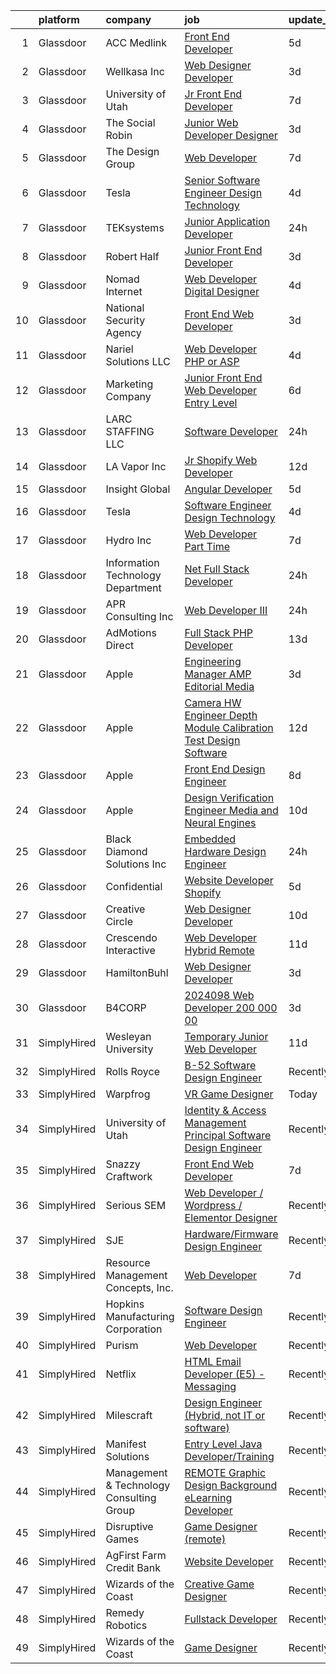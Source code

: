 

|    | platform    | company                                  | job                                                                                                                                                                                                                                                                                                                                                                                                                                                                                                                                                                                                                                                                                                                                                                                                                                                                                                                                                                                                                                                                                                                                                                                                                                                                                                                                                                                                                                                     | update_time   | location                      |
|---:|:------------|:-----------------------------------------|:--------------------------------------------------------------------------------------------------------------------------------------------------------------------------------------------------------------------------------------------------------------------------------------------------------------------------------------------------------------------------------------------------------------------------------------------------------------------------------------------------------------------------------------------------------------------------------------------------------------------------------------------------------------------------------------------------------------------------------------------------------------------------------------------------------------------------------------------------------------------------------------------------------------------------------------------------------------------------------------------------------------------------------------------------------------------------------------------------------------------------------------------------------------------------------------------------------------------------------------------------------------------------------------------------------------------------------------------------------------------------------------------------------------------------------------------------------|:--------------|:------------------------------|
|  1 | Glassdoor   | ACC Medlink                              | [Front End Developer](https://www.glassdoor.com/partner/jobListing.htm?pos=108&ao=1110586&s=58&guid=000001837dd35248be3246681584387f&src=GD_JOB_AD&t=SR&vt=w&ea=1&cs=1_2441b6e8&cb=1664263345294&jobListingId=1008153767990&cpc=ACAF1607C5C1E404&jrtk=3-0-1gdut6koegsru801-1gdut6koujca0800-31d9a7dc41997297--6NYlbfkN0AtlW_omU2Xx3W-19HQ_drmTKCWebiHnmA5lS5PDL5G8X9TJvUzwkz5Ww6o2I7kn7VTilYBNGgQKTsKnKuFjNr-rwrbRSWZAwela_Q_Pw1NE_wPlOrhausqN81kuRPA8_oj7QnQ1Td3vg6RBIvGq-kZzxk_T5rJ4J4FXAasW17gLqdVITzHN_TgJ95KyPuRlqTozdDkfMGlR5Z4TFT8LemsF-8AnqFfUQ7GESTzHp1Pb6S1jISXm3LHVQrG9I_YFV2VKsyOgCYv3xjZej0woX2TuX1VzuDmeg0JKPOopAy_5k1DAaLzvwwtzRlmIDsPcDhhNVZR6gZQax8LZqqfHIvbfhukQ3e2hzKbfCcr9WadgK1B9Dvg9FQht4GNFyjRbrxNuWV6l0n1V3Pe9vJ7lJu6jy3HsaEZrXLvm6M4OixI083fZrlKXqdf2omOy1DZbYau6_s1rt7GYbUmh1AeUwLx0zNuTG5PKELXZ4lRkGGmNGeewHCiee-6qpJylxxrRYIEoifHV7O4vg%3D%3D)                                                                                                                                                                                                                                                                                                                                                                                                                                                                                                                                                                              | 5d            | Punta Gorda, FL               |
|  2 | Glassdoor   | Wellkasa Inc                             | [Web Designer Developer](https://www.glassdoor.com/partner/jobListing.htm?pos=107&ao=1110586&s=58&guid=000001837dd35248be3246681584387f&src=GD_JOB_AD&t=SR&vt=w&ea=1&cs=1_56d3ee1a&cb=1664263345294&jobListingId=1008158726924&cpc=E521981D00147CE2&jrtk=3-0-1gdut6koegsru801-1gdut6koujca0800-64b475efa8964fbd--6NYlbfkN0BdDHiSlq2TKVYTvK036ioTcRDjelCKzvFOpLFiF--0iYywErtz7uGZ-92vhE2ktUvlq98-sndBfZrXxv_ocfrE0XFUVCaf35SpJWwfn1zYGc9UbipOHtfrKrjms-KJ8FQkoywJ2aZMAyeOhwh7wfN33fdYW0oT13cgoa1ojk533IT7nEGSQe3CdKHtaG8IrZfN0Wm71AOVHa6Kz99JtJqgpfyQvnIyngP-NqUqvr6njTCuZqe-NLh-BLZDnG4WWym0JdH30k8PXYVRUZd83FZ_IW7NuoKIntZlXdOp_7_m2Tzt0_ZnHGcZBLYGdPE0k4N2naDoWHGZDSFndlNGrMAL--p3060-yIQF_hnY-v0k2YPFlOcO3WrdqEJbL93fzlAhcYmHiyhA5jixQtSvfUGWJGC8Ik9OC8OkxljAi5eobF-zeVhVYZyZmEFrUYlkT740idi0R1b57QeUBoTGnfSJjIGBmiqMyYXknGEqGFdmYykioITR8obVvsfffgkRQ8M8MFie4F0zcg%3D%3D)                                                                                                                                                                                                                                                                                                                                                                                                                                                                                                                                                                           | 3d            | Scottsdale, AZ                |
|  3 | Glassdoor   | University of Utah                       | [Jr  Front End Developer](https://www.glassdoor.com/partner/jobListing.htm?pos=112&ao=1110586&s=58&guid=000001837dd35248be3246681584387f&src=GD_JOB_AD&t=SR&vt=w&cs=1_a3236eeb&cb=1664263345295&jobListingId=1008148899412&cpc=C4A69CCDBB3B9599&jrtk=3-0-1gdut6koegsru801-1gdut6koujca0800-203d757690ef3570--6NYlbfkN0CeT8FX21qA8aHoekqZMuZU4Mih5bXiRa2bV6asheKhAl6mYKVHUB3RdJxaCuksIwR8-U3Q2LcHEcxiRj65QyZR_Afs3iURmeU3TP93qVXtnfMQVf9qrz6Srk0RCkWqt7jlVuMNAn8ksU6vScNEdTwyDSTPtTb_VQr51K56x_P_fMJM406grOaVmp5Uy3t-agcLisiX-4lpESF8FKg-Aq25ci3mQh1u8y6slCxp9uCFPgr9zCgW3MMdJFGMBsUqu0E0VRI-UZi1q4_Yah5Mk6Sr7U0WqIH5XXshkuw5ssktXaCcx7a0H2jLkTm-E3vjtaW5Ub0itcObMl2OBwvi0JesbazHmev9EF_ZSBa7ug5_vuw7PJDv3dpo2AD1GT9LFgB80MsEdZYkpnjdvFsW0uN0K4AAKl7oycd2S7KDpg5J_Aj5BQvghm-URSf9hFzgwZ7b8jL_g4MNfg%3D%3D)                                                                                                                                                                                                                                                                                                                                                                                                                                                                                                                                                                                                                                               | 7d            | Salt Lake City, UT            |
|  4 | Glassdoor   | The Social Robin                         | [Junior Web Developer Designer](https://www.glassdoor.com/partner/jobListing.htm?pos=119&ao=1110586&s=58&guid=000001837dd35248be3246681584387f&src=GD_JOB_AD&t=SR&vt=w&ea=1&cs=1_b9acf100&cb=1664263345296&jobListingId=1008158385207&cpc=FB7E4A1762AE5BEC&jrtk=3-0-1gdut6koegsru801-1gdut6koujca0800-a4700ca198d49a1e--6NYlbfkN0BVEiCwtio_zq3mOGmhG3aHdQny94tlzy-k67z9IkphDraalBvzlH_uzJy8THcCVP2waJSd3yiwSETxdtK4p7WGdYe6iEdQIgLTJgRkgtmaAG-Ira_mL4q6O-3H-ODYq0f377Ah1rO660J0oLi7zvjCMqIM9s-nWo1gLlJP3or2dewY9edJ01451bpvce_yHEeGKVPp0mDAeaUPkFJJzKc4U-PUcZAuCy8KQTFZxLYuFHh0rQ1BbpxSD30ZlQ1jISXoRTNXRHERDY7pKb_rPmkjADNTLqlmwXFfAdwyMkIvv1Zi0etwFHpk5MfhvtACQzlG959Jgn7sXhJqSP0GiWxNEIyczKW8Cq9ALhrwdPm0ys6_ObO6UQmd8BTWQk1cXusyB_pNjF8RWV0zrgupxgGJ3LYSEbcm1SjAAEYvvnnsxZEO1OzQCkm8tpUj2SD-pyTcpcYBRqXh8IWv_hS967N_WlF-B--OtXSlRJm9y4GqfyGtMd2HTgvMglfhAv0Uh-eNZlews8GCxEcFV_oEQWN6)                                                                                                                                                                                                                                                                                                                                                                                                                                                                                                                                                                | 3d            | Dallas, TX                    |
|  5 | Glassdoor   | The Design Group                         | [Web Developer](https://www.glassdoor.com/partner/jobListing.htm?pos=106&ao=1110586&s=58&guid=000001837dd35248be3246681584387f&src=GD_JOB_AD&t=SR&vt=w&ea=1&cs=1_b7e76761&cb=1664263345294&jobListingId=1008148648624&cpc=71D4EE06E32D485A&jrtk=3-0-1gdut6koegsru801-1gdut6koujca0800-d0b8dbd47568e89e--6NYlbfkN0A8DcSSnDEpkWJ26_yrPDdhx6XDq5RUxwCFgnpzaIW0Twsx86Q09C8GW5akSW-_TBTBYuRF_O2lv_zPPZWt3ZmqT-MJxfK16XSOhSCHBbLLrx3Pygk0wSNSy-z757EiC6BdRtURUO7Y0FygHHvRke5JyLSCzZb5_4HtPMjcXEjtD5mYuSZy5Y7itx0-Iy21S1ODN5mpFAcQoMasZXQG8gGsHaR7S2zSzvLNWxlfmP0x2gEtDFdcRzAygXuEmqPRUeGvUZ3LL1J4oHolNPqJgFR2U_-JhWcOao_P6C4fti3zkLNdqqDWYpFUYNTmbIIG7pa7yYISaaW0UhjFbCJSdcP9J97qU6RZfBFe-Y3aobkXh1pUuzB1K_0dEcqDuWmBXp-rjln3hOY30vaSTxUBk69fPGdSoRt-ft3ZznKeB9eGgE150WCrcDqmFK3cgquyU7_OqWr-9FKOdzgxc8LjNuWH2JmdHO7aMEt5ESDKy5ho4ZGOpYxTVpiJc651-JARO_A%3D)                                                                                                                                                                                                                                                                                                                                                                                                                                                                                                                                                                                                  | 7d            | Little Rock, AR               |
|  6 | Glassdoor   | Tesla                                    | [Senior Software Engineer  Design Technology](https://www.glassdoor.com/partner/jobListing.htm?pos=122&ao=1110586&s=58&guid=000001837dd35248be3246681584387f&src=GD_JOB_AD&t=SR&vt=w&cs=1_18401b53&cb=1664263345296&jobListingId=1008157141217&cpc=8795CF9063CD573D&jrtk=3-0-1gdut6koegsru801-1gdut6koujca0800-9a31e8d077ed8a32--6NYlbfkN0BkX03mv_qGbDFMol2YHqLRvzzvm2LmpzMO_FcYL_FtJlnJTzsjtFTdelRG5HbGrIeCZP9oCSI6IqUsh_LaAu9oaJklGtDG9Tkw4chE_KL1TkzNYyB76BHGmAoeeWFCJYsPYyDv62hIET8u0c6_9XvTVYDsPMbCazVMlUa_djOdaWE_vsxWLYkHhFBLt4M8FceAAXeGQ7lLnIepvw1kQzSu5404h4RHEu1YhyfbJ4yWQ3GBBnEoCJbHgA3RgZgPPKiAy4HiApoBw2WfHrrQ3VmPdipYCXYg0KwY6sN7v-sQUT10MPEJ5Szn7MsLt0hZonJSx8L3JqzQ6CmtyEiEq2tVI-Ef3vviUbb9YjxLj1boYtCPwT5MCBrfjGjvZRqivpew7BL2SMb4DPD19Mc1Rx3aVPBYbog7l4nQu66kxH1NBgVr2Jw3TwnWlFhpHW7LXELIeXgFozuo53CUXP_LSs-S5QeStCUU_F7a1e4OoJER8XMBePFDltCVCO2A6IvwWqC_Oy3NP0Bd3Q%3D%3D)                                                                                                                                                                                                                                                                                                                                                                                                                                                                                                                                                           | 4d            | Palo Alto, CA                 |
|  7 | Glassdoor   | TEKsystems                               | [Junior Application Developer](https://www.glassdoor.com/partner/jobListing.htm?pos=129&ao=1110586&s=58&guid=000001837dd35248be3246681584387f&src=GD_JOB_AD&t=SR&vt=w&cs=1_9cc9d127&cb=1664263345297&jobListingId=1008162217944&cpc=FA84DF7EA1EC2398&jrtk=3-0-1gdut6koegsru801-1gdut6koujca0800-bb8c3eea43a80e17--6NYlbfkN0AuKz8EBO1xHDEL7V2YF9xF3dC_I9B9i-Zw2Jh8clPMK3KTieKealHQySFBD4L6FvOnlE1GAZpvuZAXqB6FDu_40D4q2n7aq5qNNFXTZIwxa0auidsl2UUBrxomw_yz7dPWOkQfbm58VSqmZT0Hm3krUKJNmmWVVV88WvEVaxLd3m2y21g7svKu1JTfiJUQnO0lL3eDcSoFBmzRsgMWqv4K4MI9BoD47BErqBak2EEfNTJ3h7SrWHdXCggkpelokNNjGWo6W4524OAVUHzUxkI2pPqfMKswMWOAqKflOqZIZ8ywiXZJSQNIgVtU4aowkB7bp04eC19cVofkf8udAnQ_Pi2a-Ks_YSI6ptSETr2px8bFZNSyF6EiTxaYjwYdYU4VuDPAhXpxWryvBt0Qfv4Bpueu2Jqnwqi1NBhwQc31Km3MDbgdLpBEeOrUQWYJbx_W7a5Kz4b0UYuqWct14WjAg0r8YcZoNb8CpGNoanyJ0yd4WGTo2lCzaf2uzwSNm0weZS48dmliS7xKJMpsVO-5W6piIMBzU-CzIAl2FW8c7SAZHy53wRCG9OxBmyspD_kosG2lhqiDm6DFIT20p2ZQINNxJ4hlkzHXRU1yR03AjcCyhZjn1L1Wknm4p3aS_joxQeL0Ts3ajLOWK75XEWpDpZuRUg-cwUM25ZCrywKeCNJQWtLai0oMmRkcXSltJ5wZyn5c2XYnXROICbpGEZryXOVGNqn9qh1bY38PSaV1LkMNdZ9vOsf5ypUzsy_J1YXRS77aJQuhM0MmiidQrhkl4nv37VkjJHppI3X0n0n9Y1kpUwNozqfIhKn7Vk36qGqWiuV9MyKvdo8ohwYHUysu2jT2Lw5Gw2yk1YdUT3EW3CpHGWfzbasBRDhAcwjV8hsXDZiLM1gk8VKQJMXu35YajRa_vHhJJYgbQP6gigsWhRMa4BZqBebk)                                                                                                                                      | 24h           | Panama City Beach, FL         |
|  8 | Glassdoor   | Robert Half                              | [Junior Front End Developer](https://www.glassdoor.com/partner/jobListing.htm?pos=126&ao=1110586&s=58&guid=000001837dd35248be3246681584387f&src=GD_JOB_AD&t=SR&vt=w&ea=1&cs=1_b62b4f01&cb=1664263345297&jobListingId=1008159310170&cpc=47CFDC01B3F81FAC&jrtk=3-0-1gdut6koegsru801-1gdut6koujca0800-85012440586a50e5--6NYlbfkN0CpzDdaQkua3np5pkmj49lKioZwmwxQ-yx5plwbYmV_M7ZUsoYMwH68ZWZwpU8o109IhCgXcdsB-Rg6LGXuR71CxEtzcyfwkVk0_TRuool7hfivvkLfIteU6Yab3I02Lo0EyOuaVZOqFml2iLbzoLBOgvLt5otm_UJmRLRjifhEIYM2P0whntYWs3k7gxzFbn7RZ0QdauSSA9lkxKpySupMcz4R7oqe5ui-8L1ScUlk4kVgRaomfabdjeZKFketh7-9PBYsAKDsP0t19r6Ds7hPDS1pg3ungF18acEQlq00Mfru4mxyG9mq4ZD21uobmwQU5femyEc-cy36FJJlVhusYTEEPEMytB0PRYwSYEh5PuLqQ2WoSIb9ja1OLNxx-Ffa7VXXEdkUb9RXi1EyO8STaoH3QKmR32muXG75qEprLoS5Z8AvclXf5DUiE_g9YSGFGEa1sm_3Jhwo_sI5ZdTQBYeM8FLjOHQfJumQTNaxbDcwcqBaqJg0DKFjPw-bAzKr3nW1KymfmBqbO-SONTWEr7CW0MYPGCF1C1Up3EoYSvFO6IwMFV5eQiJecQ_ST25hVvSnA_V0zg%3D%3D)                                                                                                                                                                                                                                                                                                                                                                                                                                                                                                       | 3d            | Melville, NY                  |
|  9 | Glassdoor   | Nomad Internet                           | [Web Developer  Digital Designer](https://www.glassdoor.com/partner/jobListing.htm?pos=105&ao=1110586&s=58&guid=000001837dd35248be3246681584387f&src=GD_JOB_AD&t=SR&vt=w&ea=1&cs=1_12411c00&cb=1664263345294&jobListingId=1008156535200&cpc=6945AE2F4B03E059&jrtk=3-0-1gdut6koegsru801-1gdut6koujca0800-23ce8bfd8a2f92ae--6NYlbfkN0CNayYzF1mBaI40OgT78t3Q2d9IxlwDzhsYR4HK7epYUZ7O1a9H3LGGlr834IRh8D4g5f9Pb-XN-gT3ZkZYa5E1e4kKBbadp1AMzPNW4tOO0gcsWBKHFCE7T4TvPh4h10Nq1OSdKSAoNZbz09QH840C3UVZwwqSirmOasX4OPQ-xbbBRAXHNZUHvxQmMXlvD_E6-5CUkzamEYK1GctVvEuNzSBVRnWTooP6OXnDPBDYg_f5hbwMJvi3-PgjW6G2grrAVSfYUa30IVQUbODDaWq6JCuyCGbTatUmKGxv_wakZFCsjb7y8NvreH0AtWlqYheoZIGemSmHzFGfxQLl_4uU_F6q5W4xPPx9aLwZrtBwo1cVqHclnxqcLdeRhYWNlc4xso0Lzlk3NpNse9AP1WU57xs4wtFxxkHQwhmKyb8RMX78M34n6gb5xuNMGsqT5MH5tV51vl5xZ1jqnWM4EkNBW1DTvxe5JZ1yUrnB6isxF4bwitWj0VMCTV-eT7UBwEzEZ88UoO3DaQYRQwugmThI)                                                                                                                                                                                                                                                                                                                                                                                                                                                                                                                                                              | 4d            | Bulverde, TX                  |
| 10 | Glassdoor   | National Security Agency                 | [Front End Web Developer](https://www.glassdoor.com/partner/jobListing.htm?pos=110&ao=1110586&s=58&guid=000001837dd35248be3246681584387f&src=GD_JOB_AD&t=SR&vt=w&cs=1_0ef4bcb7&cb=1664263345294&jobListingId=1008157797541&cpc=334ABAF5D42DC775&jrtk=3-0-1gdut6koegsru801-1gdut6koujca0800-7ff8eec83c0b4a4b--6NYlbfkN0AC5S5KfpcrE62cRuYLg6qW_HWiPjKHP06qk-AGfbwYtGlr3wcSMURH9oqKq1q2FCfM1OjM3Kz6Mf8EkahFNJNgp1LK48jUPnMt-okSXP8vnz3V3oP6iYtj2IgXbF79uMEmzQyBa0Jx1u30_URFQLBGZGEmRhKBBfzZfC_xhkrKHyBNGzIigQkTxIUARO0fANILwVgEALsWRdCVHlXdihUqRsoACBt4b9Kh4R9sJbxPsOdskZtDD9A347ISo5J0SfJgS_dBSeh95HkFKqmXvEcQI73NOcw5iD76kMoIWBBs4ozpcyzfMRTL7xI5hempW2i61Pmg0pROjr5X-WXJpk7yUkNR258RjPyHTGM_kV9ERSQ0Gp1RuBBRvJ4tVLt3G5KjmMmCaBRwkKQ_a4f42KzuG11g_HLfPIHvlOI7QiiBZ9sLqqlwBSWIgKHdWvJk-93kNH7jPQz6D7uvKOkm2jMq2l0sQqHoqiV11gAXKQlMyw%3D%3D)                                                                                                                                                                                                                                                                                                                                                                                                                                                                                                                                                                                                               | 3d            | Fort Meade, MD                |
| 11 | Glassdoor   | Nariel Solutions LLC                     | [Web Developer  PHP or ASP ](https://www.glassdoor.com/partner/jobListing.htm?pos=114&ao=1110586&s=58&guid=000001837dd35248be3246681584387f&src=GD_JOB_AD&t=SR&vt=w&ea=1&cs=1_7af3649d&cb=1664263345295&jobListingId=1008156487373&cpc=C4A69CCDBB3B9599&jrtk=3-0-1gdut6koegsru801-1gdut6koujca0800-85c6be23e0f0a5d1--6NYlbfkN0CP2J0LDtxZA8EtDuNqxg-gocVpIg1F0JqVoIbEwsjBgaAhjkxI-15GKZpbikTtLtYtHVrp3nhyeZJ7oIl7Q2yo2y4jAifyhGhTgi-qrYpPfiVcjAaHEgwuIevHNLQObv8bWhXCxot3GdXArMpA4RSFPaoMmq1eGQ-vBTaINS4O4THOqolDkKJYVZ27E269b-eP9z1nyH-ayutinXwuht41107RkODNK-G8cSIAXWyokeHeNVVCHx4o41tiJ2GKUBmZbUoImxs5vpm_oNiEr_OEp0vRVt1ofiIwd5Kjaq65W99QSFzFJk9fZlXdYvQ5x1PgvGNd6xqzR3YgBetqu34dOoZLJOiBByzGA5eGUatC9EG0EfBVJALs_tjp5u9FT2l428mtW8SkXomxtlIIEM3nGv5-I_ofRujn5_Mp9AgclDzYf-UauCZIy5qKs56U4pr1mZMjBxKwOADeLAnEjGdrmaYIt_p15iAg24CESVqPGXvNiQuoXJQGz2VexkvnHxI%3D)                                                                                                                                                                                                                                                                                                                                                                                                                                                                                                                                                                                     | 4d            | Remote                        |
| 12 | Glassdoor   | Marketing Company                        | [Junior Front End Web Developer  Entry Level ](https://www.glassdoor.com/partner/jobListing.htm?pos=118&ao=1110586&s=58&guid=000001837dd35248be3246681584387f&src=GD_JOB_AD&t=SR&vt=w&ea=1&cs=1_d5aa77f9&cb=1664263345296&jobListingId=1008151161755&cpc=C4A69CCDBB3B9599&jrtk=3-0-1gdut6koegsru801-1gdut6koujca0800-3831a8a783ddd051--6NYlbfkN0DXLG9bfarLNy3dwwSto4bCRdrhyq6r93n3GGWLCE-j5V4DRicMWks0fbLFlWV9OT9fXFSYcM0rdX6zozukrq6ToRXhM5dsUJePSfcWMdtjEH1d14MEKRbHmx2MnGGmWoVwWza-sUe6A7c7-Ai29RJHU_qlR4Y8Zob-jf38vUSxpWbSvp9OqNMgvyt4FFMotWTuOEAr2q-gUzctBznVQHwrU_TGFw-D5kHHW4tqIzv9UnBQZu9dYvzljoc3ziznPLYnek2mVoik8RkBSGGrZ8NnZ8ImjzjmDl7Al0uZqWG9cC5aDZfVOBZxaXjxfZAvNvoKgh4qP4NMO9ldDPMoEaRhG0bRKpuEBjAQhmY4HRIO4OdJKjK0RAdF673DpNQnmExalrRhly9mhitMpqI3USlaPCk_Vgbha1vfgQHSRO-QMTzHJ4XujyTJhHu4zGel_Jv1urZy2nJDUAB6ZZxIIxMU4mOwSxqrlk3O6dpYquTpTpGWK-DGaYqtf2ECK4a-mPL_o8CJa2v3vmdFzFlj4MCtAH1QS-H2Vys%3D)                                                                                                                                                                                                                                                                                                                                                                                                                                                                                                                                   | 6d            | King of Prussia, PA           |
| 13 | Glassdoor   | LARC STAFFING  LLC                       | [Software Developer](https://www.glassdoor.com/partner/jobListing.htm?pos=115&ao=1110586&s=58&guid=000001837dd35248be3246681584387f&src=GD_JOB_AD&t=SR&vt=w&ea=1&cs=1_0e7179e1&cb=1664263345295&jobListingId=1008162710287&cpc=6A22310A23505C64&jrtk=3-0-1gdut6koegsru801-1gdut6koujca0800-afecbc804f64ecec--6NYlbfkN0DAisR5Ghb1rb5foTD0A_GPbQWHMWBP3bHuabj5yNtzaJuxR9LEeix6NEMRdxTzZnU6AMT-09Ki3HQwfzT7WMyVhTLu0YSlyJwO6BOqctB9YRuSN2m8NcGKyyqac7fFEilTrTpoDz7CGjWDc241L5haRLF3OKfQ_GZEPGAriw9I_FnKUFo7qE15u7-1FRnmNCrFZqKzwTOyrG4Fr5_5Hv2qwFb1ckPe_QBaCWY9EqeyYDe95clN-lR6GA9jllfXHO9cANfdIEMdW6Q6HO3I2qiYqgONE5DTRlTZ2gmMia61kLsTg0KMArVM7moNUw7wi1lWH-AMkA57DHQU9nppCNSl2OGZIdf60xMajxhEr6LTXWh5xQ6w7jbGG4T5IQEC60lK6mC76EvfU1MOms1BqFyEPap87uDcv8qdIh-S-yzkwgZA9jZIS-rEdSXlKv5RJMk5gTkB_qInbADleyWQ2QtoVyoHyPDojK4UkxaNxNygiuMuA10pvprEUxhW57q5KLfC8H36m8T_Vw7H1Ad1dOzy)                                                                                                                                                                                                                                                                                                                                                                                                                                                                                                                                                                           | 24h           | Beverly, MA                   |
| 14 | Glassdoor   | LA Vapor  Inc                            | [Jr  Shopify Web Developer](https://www.glassdoor.com/partner/jobListing.htm?pos=116&ao=1110586&s=58&guid=000001837dd35248be3246681584387f&src=GD_JOB_AD&t=SR&vt=w&ea=1&cs=1_b1a902c1&cb=1664263345295&jobListingId=1008140181483&cpc=0FE1F5EA2BC84A01&jrtk=3-0-1gdut6koegsru801-1gdut6koujca0800-de90514a4bbd6e3b--6NYlbfkN0CJdF-dcTyI6K_jQ3hNxcEWsQ5FdiXrEanOgkWkyiPfXhf_OXvFejte4LCunOxrNaYbLHOuyZld0YnnchhutS_aFl5fs43CHJFtsyOfVR1mUJcEfMkXBQrz03Nf0m0jO90iAKUL02k1KmJOXdZ-2dk-FxLeAJxcZXTdAfEg941bRFUDtXvi9tNZ1rH2i3LTge2fdRjsjFQQ0ec2jRtivlK7b3tIo6pLAY7vN_egg5Bux2XX59XhKQl3ezXbVRubiY7SVJJX3TvOjmNngdAbdpU5ebF4_0QpZNKkeV6jyiAsJSjQqc5COd6TjrHGLGUkfwdKERX8uFJy0v3RDLP8hH30PsReXQzrsvYytrtD39vdNhK5PB0_k69dEel_U9P4koUBhzZ9beWxkMZjGLP1FcCVHWBojLGBRAxcczarXgM8RQsF5hN5aeDNGnfl-v5jf9pgIH4gVpMEJGw7wyHOs_3Emr-z8DWzo5gcrCtY3ZnivFJU09dw-oJ3_HXLSqW1MknECUTMmwfWy8gn5VDMO1m2)                                                                                                                                                                                                                                                                                                                                                                                                                                                                                                                                                                    | 12d           | Industry, CA                  |
| 15 | Glassdoor   | Insight Global                           | [Angular Developer](https://www.glassdoor.com/partner/jobListing.htm?pos=130&ao=1110586&s=58&guid=000001837dd35248be3246681584387f&src=GD_JOB_AD&t=SR&vt=w&ea=1&cs=1_a307a0b9&cb=1664263345297&jobListingId=1008154070766&cpc=FB7E4A1762AE5BEC&jrtk=3-0-1gdut6koegsru801-1gdut6koujca0800-17e5b1a8b31460b6--6NYlbfkN0BKkHZu3wF05EeDimN_p6sYpKCMArvwa95YdH7UpkaBCrPfJYfKKujSsTaa748NZ04TE7WSwUq9wpSWS8z7yWjae9sMc7lOwd6ePpbhKUnS5GJWkmwUNPedAdXYWv39gnt3Nvudz93FiXwcQ5O0YfaV4snCspa5vgWjh33lcKewQLxTvIhfKfcLAzXobtCZZCD-JS47y1IPVzajc7Jc3ug9C2kw-zFuSEk9Hv5TEzSEeygkPFyZ6ZwB7qge91hWLYmV6DC24SMtOuWEjSAH3QHJoNtSNltjaLChc_xUi0ITzsl0Gii2fnuEXUsJPjvQa0ojxhpt1WTR212tX_RI8KCxgXec60rrTbkXBSPuPaCWWuF1BKzNacaDhq6sAzoV_ZKOKh3_d2DdEn2insKB3ZpDv57jJ3ehHYmg8U3oXL_Z1CF7DfJPwSnJpQ8h9vGt9eawWP7uioEyZxxWPESuPgkGKb5G_vNgul6dCz54uyC54BRIFEeJZIfI87aq5hy4exGC2nl15rNnYA%3D%3D)                                                                                                                                                                                                                                                                                                                                                                                                                                                                                                                                                                                | 5d            | Remote                        |
| 16 | Glassdoor   | Tesla                                    | [Software Engineer  Design Technology](https://www.glassdoor.com/partner/jobListing.htm?pos=117&ao=1110586&s=58&guid=000001837dd35248be3246681584387f&src=GD_JOB_AD&t=SR&vt=w&cs=1_5a8c4ecb&cb=1664263345295&jobListingId=1008157141173&cpc=3BA4CE39D5B5DEF5&jrtk=3-0-1gdut6koegsru801-1gdut6koujca0800-e155a861888cf56d--6NYlbfkN0BkX03mv_qGbDFMol2YHqLRvzzvm2LmpzMO_FcYL_FtJlnJTzsjtFTdelRG5HbGrIeCZP9oCSI6Il8S_UWR16I70VbAfR6qpcwOwwWUDCRTtiIA-vM4XZBjS3lW7IfVYSbybu2aYRJ5RLsOcrKaYYrNOdHuqmtFzmhKMz9DA-6E-W8DTGUvkKpli_C5ciHJOFcAcdzFIvbKNZhhSG1Ansbb6p0N1u7sB7NA_45PMkf0X1tZz7Z-XmPre7r2hKO2iiYekxKc5CpMQuGswzGRR0arSEp9uF1fRQPT1g-JoLYAI8oK_2D5SofF8Prgtpe8Y0umW8_BK-FBHJv1WszT0186OlP67CdQm7rJ7IA6nOCtirUx3d3kCh-1zo9swjPqObTpeyXmeGDAUpLX29FyrThigNcIM8ueiQ-DjCtORUfynioqXiE8le3MAM38E9qxFEGcxh7wgBb5WN8CLtnjBRrFL13_bENsgFxpIcsa6LPKPdJKbFDkLILasMY3xQf3emo%3D)                                                                                                                                                                                                                                                                                                                                                                                                                                                                                                                                                                                | 4d            | Palo Alto, CA                 |
| 17 | Glassdoor   | Hydro  Inc                               | [Web Developer Part Time](https://www.glassdoor.com/partner/jobListing.htm?pos=109&ao=1110586&s=58&guid=000001837dd35248be3246681584387f&src=GD_JOB_AD&t=SR&vt=w&ea=1&cs=1_5955d8ee&cb=1664263345295&jobListingId=1008148945707&cpc=BCC169F53084E245&jrtk=3-0-1gdut6koegsru801-1gdut6koujca0800-0d367ac675b0d302--6NYlbfkN0AHtiZwCrzFlqi-Ln40ht2-8SIb3m8Ma9UkCwqqfSxtZAdLCzw_vuL0Bqv6YFjFJL4jwFGIreYuyBQJdwmv1890tj2DDOoFzxdl5kiO_V6p44ZbN4PeWpJ6L6_iJ0l2UUXZ0B8THVFe6QtFyMrNwN_dqdEmrvzfBuqkJd_idE-w84ggyjpy04ncQwD2Jz_PTlnc1NHl9esfCBhc6nghjvavI0Lk-coYo4XR8errkwLMAzNW9UW_-LpP27iuDLcJpxjaUPgotgo7LFKm9W5xGc-76gqmH5z486CAWZoDmXUj8PEzd4oGz529DY1pLQUDnl09NW1YYHK_e3LVIL-Whbs3JI8CfGU7NXbvxLL5NL3c2qJzJOgBDuEbX9KxWjijneK0lMUhLI2F3JXvnWS2-QVn3TUjolyJw_tURm74RE6VU3Z4q9Q5D4G2WT4R0OSEv0P5pifJh48P2_YddVdT_-uptE0nuV4CG_Ev-pFovz7uBeFhkH2rn12C3K2CEgQ7J0oJNql1dCDx4w%3D%3D)                                                                                                                                                                                                                                                                                                                                                                                                                                                                                                                                                                          | 7d            | Chicago, IL                   |
| 18 | Glassdoor   | Information Technology Department        | [ Net Full Stack Developer](https://www.glassdoor.com/partner/jobListing.htm?pos=103&ao=1110586&s=58&guid=000001837dd35248be3246681584387f&src=GD_JOB_AD&t=SR&vt=w&ea=1&cs=1_1b5da8e6&cb=1664263345294&jobListingId=1008164115250&cpc=D5E11A5BC695825F&jrtk=3-0-1gdut6koegsru801-1gdut6koujca0800-aeb3c6be9f287a6c--6NYlbfkN0A0oXxtaiUABWoeoku3u1fBj91lxuYFZZPqtsu_MUy36alnZnT4zsnAqYFoFcYM8zB5LEm-hGbQEs2Xyr08TceT7CrXf3E-arIaCUlBhugVE9W2Leip79Ws5AX2Hx0xa-MQnWUm-_x1WDjaCXyLq0geZU79s4m5OT0wLZLwlClOj9Fgr-Fh-YHM88SXBj9km2uYk4yyP4VAGvzhO-bV_PLfpeAA17j4hMPiWcr9Ijto1f-dbDUkplTsvtkksxG_JUp7pc5-i-Omq5ZjnEotZGMoveGV9-LztVvN28VU4iKI-sFn38B_y6b6kWepSbTNJoyNIvOdKOmFVYNcUSkpWv4gEJm2rSFrWH5xLTEHyD2ZX0E_oQSpCtxzvQFPy6OmKeLqI6BFWt5MbDQyygFuuWct9DVeUeSX81ddHNlH9XH5TUDs9L4yikJoVD1Vz469eGet26Ylaz9wYEMerdtF9N5UPoke5MRHBlyNdheTKuJPRD-wBoABo2J2wyLCzxGwdFaTDd3PsQI06_Tl4tFmcV0j)                                                                                                                                                                                                                                                                                                                                                                                                                                                                                                                                                                    | 24h           | Boston, MA                    |
| 19 | Glassdoor   | APR Consulting Inc                       | [Web Developer III](https://www.glassdoor.com/partner/jobListing.htm?pos=125&ao=1110586&s=58&guid=000001837dd35248be3246681584387f&src=GD_JOB_AD&t=SR&vt=w&ea=1&cs=1_ee6ad1de&cb=1664263345297&jobListingId=1008164185880&cpc=9C2286EA3771AAF6&jrtk=3-0-1gdut6koegsru801-1gdut6koujca0800-9784641a70f27e46--6NYlbfkN0DKYEYS6AaSgPeXyWAkdM8_YPNZv0Ej8KjQCXpwSuT3KKkkWlUbsEXlzgZYSkPeUCmOBQstHf6yzSB6enVV33_Dje_2m7EqTCWI19WUbf9VYXmSsxZIqY5PHb8O1be_z_0EajNmtAJRbggUGdlFFRQK7VqdtySs2IvC6vJgqGov8Wo1L4KiD2Cig1Bet-aHEZxm4eV0gcxS3MfAS_ueoEGwOAr77UJAIdInQv8y07hddqaVBrLkHHw25noE4ngUwkJWfW4ZKUi1nNEOqdw8I87bafM1TZqHTZN5NQjWs2gt9ojAcVV3suICy85KlWakScndDyOumt3JNYcbxpNa6lcPBje8R9ElcrS2LHDPykliqPvzw2p5Jqqqi4MtPgpVr6XNRbRHredPJy532-nDNqllqFXRQDueon9vQ_bJ62-WNUWsoRKotxnOb7JZSSFaez9AXQdwfBCFscqyCLbtYcMwXoQkP3GTeTkeBNgoKv4XrFungLPvZqSjmQR11UlMgmsQHDifNHOS12IC9XkpoFuvjjgVhP72qXzYL-aIFxXAy2QpKSlr7Nc2)                                                                                                                                                                                                                                                                                                                                                                                                                                                                                                                                            | 24h           | Pasadena, CA                  |
| 20 | Glassdoor   | AdMotions Direct                         | [Full Stack PHP Developer](https://www.glassdoor.com/partner/jobListing.htm?pos=121&ao=1110586&s=58&guid=000001837dd35248be3246681584387f&src=GD_JOB_AD&t=SR&vt=w&ea=1&cs=1_68916b22&cb=1664263345296&jobListingId=1008136883142&cpc=F4EED0218A761C36&jrtk=3-0-1gdut6koegsru801-1gdut6koujca0800-e3ba54013a7866af--6NYlbfkN0BK9GXDcakwdiqmeo8o-2GvkYnmPkq7xevAHdeF_847qgq8H7zIJ73WODE3DyE5T5Z1BGNif_j4j-MQRjxFH_uvO44ftodG5LAhWDkxFasaiSiXEw199iaAGBlsK30bpDWDimtbV-FkdnIeqT9oiO3uTYy6yDHrmAGrPtyjWB7xLtoAJB6AWum49xiI25tbFlVBvR4G-ST51Yimp4ZrPNDnreRpqy1Ou0gd7eqQTzMRuAF0-1sKAFtSQJq9Gjo2OeAovpG6hkwaXWrwshIY2R9AXML0SNBUXfUyRijCAoUvMqwRjQ0Um-KJRuEsAMLqgmdYwHFJ6sTUjbhVIPJw85Ro-4U6x1l9KRizoZcspj89AziYa0wZFvYGZP9O6C_NV1uHtHZefieOPP7KC55Gj8x42op5_MU9KDEtY2XDeuCDf43kRZ7-SxNTkEMuMKLdqAwMrcJAG6vdrj-XOUhXo-iU5KG0rRqAlGQb6aBDyqsBgKNTjtNPBfVI)                                                                                                                                                                                                                                                                                                                                                                                                                                                                                                                                                                                                     | 13d           | Oklahoma City, OK             |
| 21 | Glassdoor   | Apple                                    | [Engineering Manager   AMP Editorial Media](https://www.glassdoor.com/partner/jobListing.htm?pos=127&ao=1110586&s=58&guid=000001837dd35248be3246681584387f&src=GD_JOB_AD&t=SR&vt=w&cs=1_db9f35d8&cb=1664263345297&jobListingId=1008158072675&cpc=8795CF9063CD573D&jrtk=3-0-1gdut6koegsru801-1gdut6koujca0800-b417181702fe0297--6NYlbfkN0BvKrLyj5gPmtZO9T8euul8TCxuuKNOtzRJOomxnwSEodTz2Bc-sPZl1dBMH13w-jNYX7omHyxPGMhpDvHjV2KSYcmZ-jIO_gkWRf9CDgpZm4IA9NwdEO79vuBwpM4sx2Fb8vWZs75_z3w3XyaOV-Pjq56gWZyFI3-0KlXBHsdUNoewkMtWT3RePRhRqXUMelGkU6uCn8v409SmL_tEcWWLsqSlXwRjJApDpiCef6HfGP3n1gSh6VHOmD0xX-WDyOCTgf-ObtJPxU4fmszMzgfnW7lu66KfwOd7LcX8dZJu_3ACCumAv7bGrO4NGGCBEtcUcZuZN8BBtReNIZNhOvrUwQkAf3Da7jTjyBmBfXg5Pk1-WfIFbc8B1MYo-HpBsWb_IBRs5yuAfBvm3Pe4U_23ra2qVJSZMRROLvg61KEIsC-9qvCQwUaxTeb-qS6MF1X4zr_h3TYY_3kDO4I0tup0exj4-v-ziajYhpkdlHjDYqmJsjCxMCe97PfcJbFD9EXyxFA7Oj-GLRlcjljFcSv8fFgZCKf5NAnYUz3icW_o-WBPp5yMYXYo-cUTlR1fYKhF4vaBEiR2jI_ahPvDVRavL8I9baaY6zdHBmMglXqkaEX7zjSKvxh4us4dPLeIrFKLCet8vPcXxbHbv-BRnU1cmNqgKz-nV0L3Mt-k5Ozwr_w24xpe1v5UQxArBjm9hWtY0xfzUZUej_rIbA1Qpl6YF196SQezXcNkCM5p9T6kK-bfcYxy6y3vyagAzgN_4EHjnqbd4663lVlrUVfl944mEQN644EvtVCg3hhY02c4CW4_FMYWnKMkh3eiIFYlMye1QFZez0YqBVrnTcf0iNozLOjoZjOqCtMTQI2vKd5MPunnrtc5H4owsJ_S8ezF_GnvlnDOlo2WMpEmpZNcZ_pQ1n7NeCgiN-wkrowB_8rKRwCSyVymwrQwmGMGMQlAZgwduVp7xkkUG0NIUjjKhWpihCINsXgaUU_1qY5AeMesyg%3D%3D)                                                             | 3d            | Seattle, WA                   |
| 22 | Glassdoor   | Apple                                    | [Camera HW Engineer  Depth Module Calibration   Test Design  Software ](https://www.glassdoor.com/partner/jobListing.htm?pos=123&ao=1110586&s=58&guid=000001837dd35248be3246681584387f&src=GD_JOB_AD&t=SR&vt=w&cs=1_ad11f05d&cb=1664263345296&jobListingId=1008138702979&cpc=C4A69CCDBB3B9599&jrtk=3-0-1gdut6koegsru801-1gdut6koujca0800-b2d4fd5c19c5266b--6NYlbfkN0BvKrLyj5gPmtZO9T8euul8TCxuuKNOtzRJOomxnwSEodTz2Bc-sPZl8WPllYOnI2hIY4pdZMm3KElSQijTOkyCyoBwop5hl029KwLdbMruqch9bET9VxrRXfnRJP9pJigyY7GcZIo71xAGMOmy0FDhjkYM_BCm-2lLH82iARIFcCmQy_iWtgVr2FwZVzDdPy9jee9-g0eR5AZUznKerKrsw_ciOcb5qJrwkYYtV4YGWtRL7lXO2o_3n_fvEQchwmF5k4ztExdKkN62J7BbVmuQXEFBNsZST9yT852rUWnssJ52vArA8MIsetr0hVZM_DaUEpAF0g8o3I0Ug-l9rmuyx7AWx8GqofHNVMb1wzIcxk5S24wl19TFPV070D4dlnyw2Ym0Qz6mBtMPCVFKVnAyYiQnVVeDbDE1Ol8B_hE0l6lVDNy0CSGwWyvRIGsqMa265kAAcAAHLU3YNzlGqIK0a4CBhNlZ1prM9Sl0LbbuKRNn2CoP9gHKgyxbc4xC17mKulEIUh878Y76ej9IlQ6JM7XFmRu-u-QEfC-a7D43anEW6N84715EBDurKFgfvuBy8S79paoDZXBNCrmzoNF8woBVY6QShJNjp0GLKKq04F7ErGtKTrCIE3pb1ksiT9TwF9jb90dUuq3zmIEKMgbTvo8EZ0dBtHoqbOOEjFEb_AuZ5J0-fFQPPH2WHkSu0LlkVmym3_HBow9jmvyrw9JRczCM23YjgyeTO1tQeBFWv4iqBUTxy9GjGdzb81kXFytcIYosg6QKPvRMg2vdppm7bOFdCLDIZekXrnmvlVYdbNkxw3ahcIN6aBhrXsl_MUAXyOI_dRxYl7-JqZvn1Dfq3gXDVQPC6GdWk0mH0YxfpTLhJcBev4omhm7Wu2QxNxfmxegBVOFl5MADJ0Jl3ammSUyBZy9xclMTjqjQ8GcCwM6NG1OOLqhCBZel8_EpgDE9FojPLuUrPA8Vz-xyZ_jCeKroR4sLXXV-ozOXUHhDezeFkSKhWj4E2cgEZU7w02zqPJqI93--5A%3D%3D) | 12d           | San Diego, CA                 |
| 23 | Glassdoor   | Apple                                    | [Front End Design Engineer](https://www.glassdoor.com/partner/jobListing.htm?pos=120&ao=1110586&s=58&guid=000001837dd35248be3246681584387f&src=GD_JOB_AD&t=SR&vt=w&cs=1_36c65411&cb=1664263345296&jobListingId=1008146967230&cpc=B101C867B3EF2D75&jrtk=3-0-1gdut6koegsru801-1gdut6koujca0800-37d9989aa7123895--6NYlbfkN0BvKrLyj5gPmtZO9T8euul8TCxuuKNOtzRJOomxnwSEodTz2Bc-sPZlMlNbJQ5kKAvZEV9XQrJZIYxbJkdRgHKUATG_W5Gk9m5MdZP9NMdSrFncHV1RW0uh4YD08Bq5C20lofgyux8MVgc7RqgOyb1lKwL_LhWKB678kksVBaGPEhvUeYrbqLhyI4pyUx_eaY9c4hkkuXrnjQUhmxuJUsMGYkKJ_gkpDjrHyXw0z0OkDSCro--L7fXTlRYgtKfO3daWijfVpmlMLf6FuzbsivCCy8lkSABAglZZWvwLwaqMALAcwvA4dvSI1XB10G19rWDFUpr3xEWf2RNONa_0INmHCVbTEG4sVojPo4P0RN2__b9dactuKLPnM6Fyq4iYvFXtjiMuF1hYhGLgqK0gE88M0YZRNnqGFT-BabiCpq0qD_pjOMTRjoNoFIlaaLoIUZu_vGinc5nGMaW5AGAS3pvuLvYSRDlcfI2OS_l1LQ3hQ7SGfxYuMWOspUzqCxtnby5w4H2zNSviAou4iG_mE_L_2aKsx2nuu5ooF9ta9toZSFBjTejJbv0MUMug3VaDEpb5Uf9ag0Cfzi05E009LGAjJhcEwb_b541mDyQJw1pZ6T6i_OD7rHpcXsy27NHLM1G3Rpf8kpaF9WST-5ikexZgq6Z-TO1lNKwnAI1OZUomglxPlLq0kZ023Sw0xeFqwgEQkPWE4uoDNaJn2PAP5pW7Fozl_eDyMPrSdfWKMFoRNfUpoQreSlpc6lwmI4flgNDXvMHKA7d53jp_o_tZ11iPXYsAkm_2dHlkPeeUtd47-NNAXxGVcvxqD-HRsf_7Ugh8gnfwIZLag6hRo1Zn-XQw1EIbEc6T3zWOirfdrGmyFw70jl2i76Arb4yQBl6WdJA_ZKIbC_O5wk1ToY7NQHlq6z5A0OJejryIGF7x2zbOcy54c8Hp5JaYI3Zfj75EiinUSQP0s3xuoE8dwnkULb5rzSfSfHVeY_M%3D)                                                                                           | 8d            | Beaverton, OR                 |
| 24 | Glassdoor   | Apple                                    | [Design Verification Engineer   Media and Neural Engines](https://www.glassdoor.com/partner/jobListing.htm?pos=124&ao=1110586&s=58&guid=000001837dd35248be3246681584387f&src=GD_JOB_AD&t=SR&vt=w&cs=1_d3a84f88&cb=1664263345296&jobListingId=1008145302385&cpc=334ABAF5D42DC775&jrtk=3-0-1gdut6koegsru801-1gdut6koujca0800-378ae5146e55267b--6NYlbfkN0BvKrLyj5gPmtZO9T8euul8TCxuuKNOtzRJOomxnwSEodTz2Bc-sPZl8WPllYOnI2iyhSCQYEcCZC0nZF4Edd0Rzxrm_rbTijnmDraF5CXiw4GB86FjzLC6zb54khGPBfIMOZv9JXMES0lLER32t3MnMZ91Ztg2oakp_lXSjWTsMJdSB4glTkN4YKB3Szys9TGeejIWX0nKOBPzQsCnXm9YXd1krvNJ8FkSG8qpOOCx4ZZvgyZfwnORoB1ItysYQ6BPQ3IUZfCCYDkHo6yADhVmC7K-xij5hkCaOljAyDMUzAQ6Yc6FMlC31patgHz8SLIJJg9d7C7m7a9AMVDhYJpztTttnIAuF5wsFA_a8uSI1Y-ZJviHN6dPlyu4D2fONNpAHWNHvisiPhmaM-G_qnYixR2SY9jDY4NR705lVp4Y_IVCs_ZWQWiMpVLdTFfypce0JaeXJNbyzgy41T48dDi0_13cDrMrTFIYd7MIaEiY362DZ6_OpTjQDkUWA9h8kjtqVDyD9qAi_bQTYatOppUJGqzRp3aXsq37WkzOjEhXJBlMkdcP8PAG5CPs-FMQJ0sj-zUIkvuuGC5HJjVHXbttKwNbIv6xzCM03OUIgHE4BaJuIWOq9mTG6jY9njsDqR9JFZ9iJMasKvwQyFKoxI3g-MFtQhfIir_Yefng29tqBBuB0fzjDPj8UxGZU5nRUQpg0c1eMf_pMOFm5IVEk8tjdrNsTqQFpMwk2LQSsQxl_hHGDGIg7ua7Qph9kmcrcf1lOpcN9xu1zf53jkGvl05clzt9dgoinF4-9PDJqy2FcXzaek5bVS_hsl4X4X_OTLaco7s5C47xBp2M-XmBqaHtu57ZU5pRCQ7YeQv0VGMDdXgfVEPvIyLvlYTEbMZOoHPSjLeJ-KOHmXUqegBoAIRHZbtb4Xo8Ckjv-y6rrJ4DKqbdvhdTwgyFSdnnoNjJF4FBNOsa-STBhlfEgNx42yyaKpuZcGx_sHkUScTuNu2LR_b7jOZroqWB7QyKR3KR24s%3D)                             | 10d           | San Diego, CA                 |
| 25 | Glassdoor   | Black Diamond Solutions  Inc             | [Embedded Hardware Design Engineer](https://www.glassdoor.com/partner/jobListing.htm?pos=101&ao=1110586&s=58&guid=000001837dd35248be3246681584387f&src=GD_JOB_AD&t=SR&vt=w&ea=1&cs=1_f628aa17&cb=1664263345293&jobListingId=1008162978694&cpc=555ADD10F5BC937C&jrtk=3-0-1gdut6koegsru801-1gdut6koujca0800-50c77cc37ff8fd19--6NYlbfkN0D5EoDI19pzLD_ZoAvoqM1-O9qeTV9KvYbDAr1-bMzVcUxoXUwERc7Lcvyw71nh1npb0BzoSUcJ9U4taXOYLBMZNr1unOIr6Q6CPg53hBT9wj5EqtMJ_3W4caazYNVrP3DFPA14Nb1_FT8DyYAsJ9yo36LNZBHVtmNdgH__CA6lGskMkn9zmTnlsJFsYVP9cFrIU7ZVZp37T_yRtQsVYsz6jO3MhZ09QzFmhx0iXMRwIRkDJTNDLQyn-iJNNl9a-DK7JD_O21Hj0gWFD-yU19GQyYMofJw-VUkUPmuHE40HVLvkyWA5NOenaxcK9OiM_w1Mt8JUm93Whz4yQt5wWew2qLFuB0xYomjPxw19Yx9gLyQiMtbV6AuPfIKWodERdqkfLoB7EfCZsd2PNovlDeSrjjbyd4ElOXV5LCCTQOF2no63GRoh2uWnUea79Qvj6e9AM6lJthWA8QttZvkWh22HMTwJC19pMz901w5ZOjB3RuKHp90e-KaieX9887UzHI2QN1dfhjEKHXiANw2X9Bxl)                                                                                                                                                                                                                                                                                                                                                                                                                                                                                                                                                            | 24h           | Northborough, MA              |
| 26 | Glassdoor   | Confidential                             | [Website Developer   Shopify](https://www.glassdoor.com/partner/jobListing.htm?pos=102&ao=1110586&s=58&guid=000001837dd35248be3246681584387f&src=GD_JOB_AD&t=SR&vt=w&ea=1&cs=1_209aed7f&cb=1664263345294&jobListingId=1008154062284&cpc=275B60D2C545FCD5&jrtk=3-0-1gdut6koegsru801-1gdut6koujca0800-b3257f3bf1413a38--6NYlbfkN0BvXwSNBcTZ85MCeNIfhNfAi4kHUJ1BdAY7322fW1joZgtin1TyAODQJeui4z7eaiCTLtvrlp2Nvua1qFL_MN-gsZGSUE_NbE0qt6_MXQLdUVG5pyfefID1Qa29S5oM0W4BQhcaONhsVwZPqfwCsC78EksBJN5AhSJwBZ9X94z9H5lezCyxtLoi-yAg2Ck_1xnd14yrczhpOv6HH_xvBWe7c5fKXTOtAH1u9MeiOGL13mhm4L1paSv95AvJDUbvVIQnXVu-bnwTR5fXaVRSK80f_Q7zFIhEYGWZALJqZ77Uek7IA3BKYWaQe-gApEBm4qMyprwB23fMzc04hvekc8AneitHrkQuRVyDkz-iBBuXmfuj2hEZO6IUoa9sHKnG5Bqghbv5YzXQcmLbqCdBCSNGQhdN1XzKUK4inuXN0uDwlsZxKwYVlF8SVjB_T96h-yAwvlPLAZUnmf8KonOeTh28HBrII4EgqbyS0X-l-vyQiC01Jg2KT0AB_A4m6YDpYSk-VKAtclSfoWd9G43sqknT)                                                                                                                                                                                                                                                                                                                                                                                                                                                                                                                                                                  | 5d            | Las Vegas, NV                 |
| 27 | Glassdoor   | Creative Circle                          | [Web Designer   Developer](https://www.glassdoor.com/partner/jobListing.htm?pos=128&ao=1110586&s=58&guid=000001837dd35248be3246681584387f&src=GD_JOB_AD&t=SR&vt=w&cs=1_c0f1cf22&cb=1664263345297&jobListingId=1008144518073&cpc=47CFDC01B3F81FAC&jrtk=3-0-1gdut6koegsru801-1gdut6koujca0800-509f68923e5c071b--6NYlbfkN0BPwlZa85gbT4Q3XYQoU_uQn0Qmw9zd_9UNfmcwtqAVud1yvyq1Z4UAlx1bxhDUi3IylK4O56pvEW6nbq40hYO2z1Zqn6T_tUYXwOh7VB0bbJVVxeqDOCJla6Nk70emjPvRumMlH-6lYRvkogN5p-649NG-Yh8cwCHV7E95Ji0fYPNYuuOqmZjtgOt_2tyBZirGzlS2IK9_3o6Yd0UPJZNUWo3jbWyvrbobTWCXLVq3FYCEZzJPonB7ObJPrgTvlKvcuIfKQxDAphY60BkKu9HZQz6LRDSd9tb70SNyna3W7RDl0h-B-on1f3sGI-hkDjbt7rYY-PkQW0wicmzSYmQE1zjzcb-q_f_9N1dXgJtX4R7r-GmSHLP6P2Q7eXjGmYoqph4rx5VmCmG_EKcSc0WuS2tMqbKC7NiBXnNoz3JdSK1ust8FYcM1dfE-atVgSFt737YLtMQA0YA5CgS6Ew5Bgbsy9P7L99y1ZSTPVYUyzCqvmObqtQiQOk7TCmiHQWa_ersBVeC2XClABYWkjgvc)                                                                                                                                                                                                                                                                                                                                                                                                                                                                                                                                                                          | 10d           | Irving, TX                    |
| 28 | Glassdoor   | Crescendo Interactive                    | [Web Developer   Hybrid Remote](https://www.glassdoor.com/partner/jobListing.htm?pos=111&ao=1110586&s=58&guid=000001837dd35248be3246681584387f&src=GD_JOB_AD&t=SR&vt=w&ea=1&cs=1_369c7027&cb=1664263345295&jobListingId=1008142341991&cpc=F17331D9BECC482A&jrtk=3-0-1gdut6koegsru801-1gdut6koujca0800-3bdde5f7601031e3--6NYlbfkN0BTz9z0HkLcj-0RB5DTOedA729BogkPV_NNhoF5HvDl5_2-Sp6RXsVaEVOjXuK8lv0HGh2B2Eddj6JOC_UR-wQkp47XggeqUfyE8rNlEUQzIqsxeyNWXcWIhnIfG7fcVeldlirXbe16cfF3pTnCv-razwJ9S6vYdLP4qeCLbyta_2uY68z7xBEoDdUnYIeJUYNgrrJzGwXwTsoISygwpfvGLutJ4HxErlKmOXA1MqmIyQLpjiKgnOyvWdfClBWlxDxMFsER9IfUGYnMODnri88nSthDWbQoXor5nzG4nnksKfcE1Qso3aek5vq2j65y7mIvBQsb0siiDIor7joXdVVOKFUmYBaXkfcgnwcC7Uy5ftdkQvdS6XBL_EBVGSx3zSiTOUfQ1KJwVSwleGLqDL130SvfmRtoYSxS9FrW77BCyF6NhXSUHsFfqrP_V07gHlgLVxsxdY0j12-pFGJ1WlC2khSOACJ-O-FV3392vVTAwEorj2F5cEb-uFBtT80dCfohYnFO9j-6Vg%3D%3D)                                                                                                                                                                                                                                                                                                                                                                                                                                                                                                                                                                    | 11d           | Camarillo, CA                 |
| 29 | Glassdoor   | HamiltonBuhl                             | [Web Designer Developer](https://www.glassdoor.com/partner/jobListing.htm?pos=104&ao=1110586&s=58&guid=000001837dd35248be3246681584387f&src=GD_JOB_AD&t=SR&vt=w&ea=1&cs=1_333111de&cb=1664263345294&jobListingId=1008158597606&cpc=F793441F64F6F721&jrtk=3-0-1gdut6koegsru801-1gdut6koujca0800-85490882144fd161--6NYlbfkN0CsvGRZbeWXy7T_FdI8kH1f0ZYakdqkbhVCS9dk-U2LcbO7TWKGV0_G2dU5JZ-MBi8Mb8JCsb10BlTzXqxx61ZtwYGwEh_YY3aOydQ3YrOSZwQG39k8QbUx3F7BcnXSBIhmZUOEGtc9dVgL2PIjY2VdyquHx2Gr_6a1X8bbPRdEZe99aTmirVMrgUHDAlbBOJDF9FOS0Cjl4EWxS5RLUqfl56_otbqfTQGxwUOA80NtkQcAhFvkGAZANOAxRk24LeXIGfN3YqPS6G-8SwpLyLUapwlkvO7jQsakt6SeXkA5-DGBiq7QmAoJOys4Ei4xFwPb1XisW2z7QwnaUw0xDP7Nn3EcDUw9Z5HyIZzWN-SEx8-udW-KHANX-1EzUA5bo418H_OMI1IW5Uy_yVsIjLrj2CQCWCwrwiKNQf1abwL2aPysaS6F5C3QBLdBuZU0tlz8K8DPuz8_9nAp9UTci5JEigskL8RHRQ9mw2TuWffwhvHMZPSPlv18gvPx5yk4OvMK1-PEXkuNaQ%3D%3D)                                                                                                                                                                                                                                                                                                                                                                                                                                                                                                                                                                           | 3d            | Fairfield, NJ                 |
| 30 | Glassdoor   | B4CORP                                   | [2024098 Web Developer  200 000 00](https://www.glassdoor.com/partner/jobListing.htm?pos=113&ao=1110586&s=58&guid=000001837dd35248be3246681584387f&src=GD_JOB_AD&t=SR&vt=w&cs=1_109be66b&cb=1664263345295&jobListingId=1008158976945&cpc=334ABAF5D42DC775&jrtk=3-0-1gdut6koegsru801-1gdut6koujca0800-c932892369677288--6NYlbfkN0BBcNHvdcwdm3ewH9kjvka83ftEJjxlat_DdA1S80VRS6k0mxP7wnwmAsSRP66qfkxiEkMctYB9U822vuycvL2T5Nd686usloJm7--NpPNg1qasCGwMK4TUxMEC-9zrM2VaMdud5tdIKPynwmtMI_gJsD3h94tY0hw9TLoSlEaERLyTk0qlwmhk0XcVET2blHAXSatIWC6W12Ux-X8lxxyLuW8n1sTcP4ExbZa14Wx7g5yMJSAIVFq8qzl1_YhbDl20N2qvh-6GwMwj-nru9PmJVEjkBBYbglkb92dAGKPFxyjQQs0XNwsgn_69HL4mZpNSdFdUgrNpaR6UjN6p8OiKtwAg-eyEInemX2cVRibD0jItrrWDY4XbF6tGkkJvYpx7q9EBJqDTO3nHlvlDt3-jd4jXvim87D-tDUGmQXjUS6bsaHA6mTjnpe4NR632-B3M36yLYJC82wBSXBlH-wFJ7e6jfLP8Nx23cxKauLhiRi9AIOXYutj3)                                                                                                                                                                                                                                                                                                                                                                                                                                                                                                                                                                                                 | 3d            | Reston, VA                    |
| 31 | SimplyHired | Wesleyan University                      | [Temporary Junior Web Developer](https://www.simplyhired.com/job/CkLjM7L3d1ebpE2j5_n8D-HfUlUBd61I9xtEDvx9Jmiw391xmyF-Xg?q=design+developer)                                                                                                                                                                                                                                                                                                                                                                                                                                                                                                                                                                                                                                                                                                                                                                                                                                                                                                                                                                                                                                                                                                                                                                                                                                                                                                             | 11d           | Middletown, CT                |
| 32 | SimplyHired | Rolls Royce                              | [B-52 Software Design Engineer](https://www.simplyhired.com/job/o-LHBqn4ko7xu9kDFabGKkUNk7AcaPESv_pmo3uFIVj2DL3RAZIDjw?q=design+developer)                                                                                                                                                                                                                                                                                                                                                                                                                                                                                                                                                                                                                                                                                                                                                                                                                                                                                                                                                                                                                                                                                                                                                                                                                                                                                                              | Recently      | Indianapolis, IN              |
| 33 | SimplyHired | Warpfrog                                 | [VR Game Designer](https://www.simplyhired.com/job/UViCT8EWuNZ_0RHA7xMuFhm2eoov6r0CSSQutJCaXMTBeRvaPd9wIQ?q=design+developer)                                                                                                                                                                                                                                                                                                                                                                                                                                                                                                                                                                                                                                                                                                                                                                                                                                                                                                                                                                                                                                                                                                                                                                                                                                                                                                                           | Today         | Remote                        |
| 34 | SimplyHired | University of Utah                       | [Identity & Access Management Principal Software Design Engineer](https://www.simplyhired.com/job/YxV051qFnbf315_3liIbSlYCB5FJe5nSg4Yam5WaUF9clNxpxgcU_g?q=design+developer)                                                                                                                                                                                                                                                                                                                                                                                                                                                                                                                                                                                                                                                                                                                                                                                                                                                                                                                                                                                                                                                                                                                                                                                                                                                                            | Recently      | Salt Lake City, UT            |
| 35 | SimplyHired | Snazzy Craftwork                         | [Front End Web Developer](https://www.simplyhired.com/job/q8XqKxuZ_r0fCCBPbRlUEuwZQIZSoYLuozobBta4lrg3IAWax-zwsw?q=design+developer)                                                                                                                                                                                                                                                                                                                                                                                                                                                                                                                                                                                                                                                                                                                                                                                                                                                                                                                                                                                                                                                                                                                                                                                                                                                                                                                    | 7d            | Remote                        |
| 36 | SimplyHired | Serious SEM                              | [Web Developer / Wordpress / Elementor Designer](https://www.simplyhired.com/job/aCf_9_ugq9Xy9HyGkNLILKPG6qCWF7PUYz5r9eHDEN88XxCoYc1qPA?q=design+developer)                                                                                                                                                                                                                                                                                                                                                                                                                                                                                                                                                                                                                                                                                                                                                                                                                                                                                                                                                                                                                                                                                                                                                                                                                                                                                             | Recently      | Remote                        |
| 37 | SimplyHired | SJE                                      | [Hardware/Firmware Design Engineer](https://www.simplyhired.com/job/O5hshxGiYNC_87W5pLs-7t7lmj2S2JS6hBsS2-tcTp7ul5nLvMtoSw?q=design+developer)                                                                                                                                                                                                                                                                                                                                                                                                                                                                                                                                                                                                                                                                                                                                                                                                                                                                                                                                                                                                                                                                                                                                                                                                                                                                                                          | Recently      | Detroit Lakes, MN             |
| 38 | SimplyHired | Resource Management Concepts, Inc.       | [Web Developer](https://www.simplyhired.com/job/ra4WpdhFUO6XPFxQHembF26Eztc2Jwkrwe3FX2d8mGTPDvVUnFJjMg?q=design+developer)                                                                                                                                                                                                                                                                                                                                                                                                                                                                                                                                                                                                                                                                                                                                                                                                                                                                                                                                                                                                                                                                                                                                                                                                                                                                                                                              | 7d            | Indian Head, MD               |
| 39 | SimplyHired | Hopkins Manufacturing Corporation        | [Software Design Engineer](https://www.simplyhired.com/job/qY8slYaw9wD2ocnPC4HaJoxOS535kfd1g9te5vVup0OD4IWDFxIROg?q=design+developer)                                                                                                                                                                                                                                                                                                                                                                                                                                                                                                                                                                                                                                                                                                                                                                                                                                                                                                                                                                                                                                                                                                                                                                                                                                                                                                                   | Recently      | Emporia, KS                   |
| 40 | SimplyHired | Purism                                   | [Web Developer](https://www.simplyhired.com/job/7nSiwg82iaRQygfr-0TwgYuNO7hczG5eFVhbC8UwMwzQc2stV-CN_g?q=design+developer)                                                                                                                                                                                                                                                                                                                                                                                                                                                                                                                                                                                                                                                                                                                                                                                                                                                                                                                                                                                                                                                                                                                                                                                                                                                                                                                              | Recently      | Remote                        |
| 41 | SimplyHired | Netflix                                  | [HTML Email Developer (E5) - Messaging](https://www.simplyhired.com/job/1bXVxt5BiO0MD0IViaSIetDkT_fhFoZwnqAbC8nd3-MrVMl4GV84Zg?q=design+developer)                                                                                                                                                                                                                                                                                                                                                                                                                                                                                                                                                                                                                                                                                                                                                                                                                                                                                                                                                                                                                                                                                                                                                                                                                                                                                                      | Recently      | Remote                        |
| 42 | SimplyHired | Milescraft                               | [Design Engineer (Hybrid, not IT or software)](https://www.simplyhired.com/job/LNRWd3vmbZuuGaNHqdxPRFqBV1FwUXGvk-YFfeh_TGjdiZFaU6vizQ?q=design+developer)                                                                                                                                                                                                                                                                                                                                                                                                                                                                                                                                                                                                                                                                                                                                                                                                                                                                                                                                                                                                                                                                                                                                                                                                                                                                                               | Recently      | Elgin, IL                     |
| 43 | SimplyHired | Manifest Solutions                       | [Entry Level Java Developer/Training](https://www.simplyhired.com/job/3-qqGmL76A__XvHyQosDpE6Mu4rIPxuinKfJBQJNSNbC1nFZtgwVdg?q=design+developer)                                                                                                                                                                                                                                                                                                                                                                                                                                                                                                                                                                                                                                                                                                                                                                                                                                                                                                                                                                                                                                                                                                                                                                                                                                                                                                        | Recently      | Columbus, OH                  |
| 44 | SimplyHired | Management & Technology Consulting Group | [REMOTE Graphic Design Background eLearning Developer](https://www.simplyhired.com/job/WLcLu83UNc5i4HcxT4Z8_uL0bZw3nZ4xxnR-OnZSWiGkHRaWAxvJyQ?q=design+developer)                                                                                                                                                                                                                                                                                                                                                                                                                                                                                                                                                                                                                                                                                                                                                                                                                                                                                                                                                                                                                                                                                                                                                                                                                                                                                       | Recently      | Stone Ridge, NY +24 locations |
| 45 | SimplyHired | Disruptive Games                         | [Game Designer (remote)](https://www.simplyhired.com/job/vytt5GMA1R1RrMNWATalKkRekAf5tHIK0Z9-YoH7I87k-ZDlqThfFg?q=design+developer)                                                                                                                                                                                                                                                                                                                                                                                                                                                                                                                                                                                                                                                                                                                                                                                                                                                                                                                                                                                                                                                                                                                                                                                                                                                                                                                     | Recently      | Berkeley, CA                  |
| 46 | SimplyHired | AgFirst Farm Credit Bank                 | [Website Developer](https://www.simplyhired.com/job/XT3hCkL1thcJ7E0gmD4WIcLFoKHvcn9rU5czBBPEsode7ZOSZjlGCQ?q=design+developer)                                                                                                                                                                                                                                                                                                                                                                                                                                                                                                                                                                                                                                                                                                                                                                                                                                                                                                                                                                                                                                                                                                                                                                                                                                                                                                                          | Recently      | Columbia, SC                  |
| 47 | SimplyHired | Wizards of the Coast                     | [Creative Game Designer](https://www.simplyhired.com/job/3U5NPAcld9zZ3VOc-NItCD-NzNvgqaZqPjmcmGZRZsaeN5WygOP2eA?q=design+developer)                                                                                                                                                                                                                                                                                                                                                                                                                                                                                                                                                                                                                                                                                                                                                                                                                                                                                                                                                                                                                                                                                                                                                                                                                                                                                                                     | Recently      | Renton, WA                    |
| 48 | SimplyHired | Remedy Robotics                          | [Fullstack Developer](https://www.simplyhired.com/job/9e0dccJbtREGm40ZcpUCyMEm2XMNrjsx6ucStKylw_fWTbkshUijpw?q=design+developer)                                                                                                                                                                                                                                                                                                                                                                                                                                                                                                                                                                                                                                                                                                                                                                                                                                                                                                                                                                                                                                                                                                                                                                                                                                                                                                                        | Recently      | California                    |
| 49 | SimplyHired | Wizards of the Coast                     | [Game Designer](https://www.simplyhired.com/job/PTA-XstKiAm5n7XoNO3SHdH25U1A9feZJgZnFjorsiMl1WczbQj2_w?q=design+developer)                                                                                                                                                                                                                                                                                                                                                                                                                                                                                                                                                                                                                                                                                                                                                                                                                                                                                                                                                                                                                                                                                                                                                                                                                                                                                                                              | Recently      | Renton, WA                    |